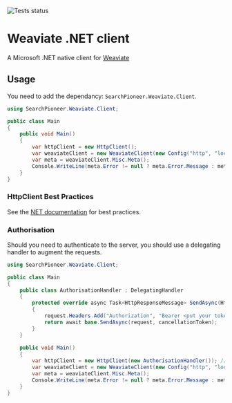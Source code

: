 ![Tests status](https://github.com/searchpioneer/weaviate-dotnet-client/actions/workflows/tests.yml/badge.svg)

# Weaviate .NET client

A Microsoft .NET native client for [Weaviate](https://weaviate.io/)

## Usage

You need to add the dependancy: `SearchPioneer.Weaviate.Client`.

```csharp
using SearchPioneer.Weaviate.Client;

public class Main
{
    public void Main()
    {
        var httpClient = new HttpClient();
        var weaviateClient = new WeaviateClient(new Config("http", "localhost:8080"), httpClient);
        var meta = weaviateClient.Misc.Meta();
        Console.WriteLine(meta.Error != null ? meta.Error.Message : meta.Result.Version);
    }
}
```

### HttpClient Best Practices

See the [NET documentation](https://learn.microsoft.com/en-us/dotnet/fundamentals/networking/http/httpclient-guidelines)
for best practices.

### Authorisation

Should you need to authenticate to the server, you should use a delegating handler to augment the requests.

```csharp
using SearchPioneer.Weaviate.Client;

public class Main
{
    public class AuthorisationHandler : DelegatingHandler
    {
        protected override async Task<HttpResponseMessage> SendAsync(HttpRequestMessage request, CancellationToken cancellationToken)
        {
            request.Headers.Add("Authorization", "Bearer <put your token here>");
            return await base.SendAsync(request, cancellationToken);
        }
    }
    
    public void Main()
    {
        var httpClient = new HttpClient(new AuthorisationHandler()); // Use the AuthorisationHandler
        var weaviateClient = new WeaviateClient(new Config("http", "localhost:8080"), httpClient);
        var meta = weaviateClient.Misc.Meta();
        Console.WriteLine(meta.Error != null ? meta.Error.Message : meta.Result.Version);
    }
}
```